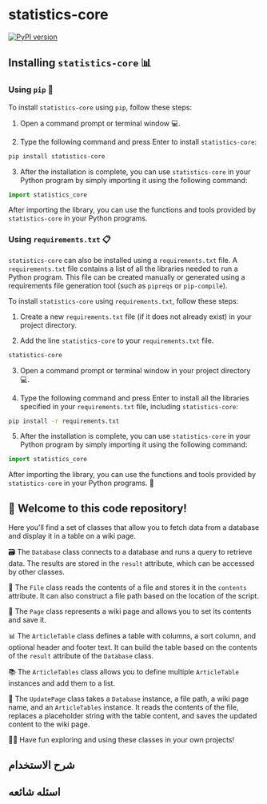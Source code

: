 # statistics-core
[![PyPI version](https://badge.fury.io/py/statistics-core.svg)](https://badge.fury.io/py/statistics-core)

Installing `statistics-core` 📊
-------------------------------

### Using `pip` 🐍

To install `statistics-core` using `pip`, follow these steps:

1.  Open a command prompt or terminal window 💻.
    
2.  Type the following command and press Enter to install `statistics-core`:
    

``` bash
pip install statistics-core
```

3.  After the installation is complete, you can use `statistics-core` in your Python program by simply importing it using the following command:

``` python
import statistics_core
```

After importing the library, you can use the functions and tools provided by `statistics-core` in your Python programs.

### Using `requirements.txt` 📋

`statistics-core` can also be installed using a `requirements.txt` file. A `requirements.txt` file contains a list of all the libraries needed to run a Python program. This file can be created manually or generated using a requirements file generation tool (such as `pipreqs` or `pip-compile`).

To install `statistics-core` using `requirements.txt`, follow these steps:

1.  Create a new `requirements.txt` file (if it does not already exist) in your project directory.
    
2.  Add the line `statistics-core` to your `requirements.txt` file.
    
``` bash
statistics-core
```

3.  Open a command prompt or terminal window in your project directory 💻.
    
4.  Type the following command and press Enter to install all the libraries specified in your `requirements.txt` file, including `statistics-core`:
    

``` bash
pip install -r requirements.txt
```

5.  After the installation is complete, you can use `statistics-core` in your Python program by simply importing it using the following command:

``` python
import statistics_core
```
After importing the library, you can use the functions and tools provided by `statistics-core` in your Python programs. 🚀

👋 Welcome to this code repository!
-------------------------------
Here you'll find a set of classes that allow you to fetch data from a database and display it in a table on a wiki page.

🗃️ The `Database` class connects to a database and runs a query to retrieve data. The results are stored in the `result` attribute, which can be accessed by other classes.

📄 The `File` class reads the contents of a file and stores it in the `contents` attribute. It can also construct a file path based on the location of the script.

📝 The `Page` class represents a wiki page and allows you to set its contents and save it.

📊 The `ArticleTable` class defines a table with columns, a sort column, and optional header and footer text. It can build the table based on the contents of the `result` attribute of the `Database` class.

📚 The `ArticleTables` class allows you to define multiple `ArticleTable` instances and add them to a list.

🔄 The `UpdatePage` class takes a `Database` instance, a file path, a wiki page name, and an `ArticleTables` instance. It reads the contents of the file, replaces a placeholder string with the table content, and saves the updated content to the wiki page.

👨‍💻 Have fun exploring and using these classes in your own projects!

## شرح الاستخدام 
## اسئله شائعه 

